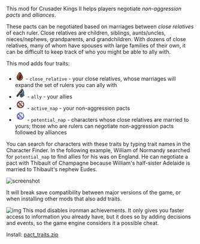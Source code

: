 This mod for Crusader Kings II helps players negotiate *non-aggression pacts* and *alliances*.

These pacts can be negotiated based on marriages between *close relatives* of each ruler. Close relatives are children, siblings, aunts/uncles, nieces/nephews, grandparents, and grandchildren. With dozens of close relatives, many of whom have spouses with large families of their own, it can be difficult to keep track of who you might be able to ally with.

This mod adds four traits:

* ![icon](icons/trait_close_relative.png) - `close_relative` - your close relatives, whose marriages will expand the set of rulers you can ally with
* ![icon](icons/trait_ally.png) - `ally` - your allies
* ![icon](icons/trait_active_nap.png) - `active_nap` - your non-aggression pacts
* ![icon](icons/trait_potential_nap.png) - `potential_nap` - characters whose close relatives are married to yours; those who are rulers can negotiate non-aggression pacts followed by alliances

You can search for characters with these traits by typing trait names in the Character Finder. In the following example, William of Normandy searched for `potential_nap` to find allies for his was on England. He can negotiate a pact with Thibault of Champagne because William's half-sister Adelaide is married to Thibault's nephew Eudes.

![screenshot](https://www.squarefree.com/crusaderkings/screenshots/pact_traits_1.png)

It will break save compatibility between major versions of the game, or when installing other mods that also add traits.

![img](https://www.squarefree.com/crusaderkings/icons/Ironman_enabled_restrictions_24.png) This mod disables ironman achievements. It only gives you faster access to information you already have, but it does so by adding decisions and events, so the game engine considers it a possible cheat.

Install: [pact_traits.zip](https://www.squarefree.com/crusaderkings/mod_zips/pact_traits.zip)
